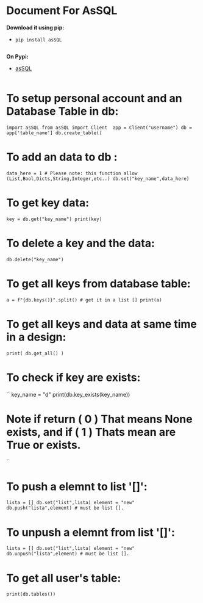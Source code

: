 # Document For AsSQL

<b>Download it using pip:</b>
* `` pip install asSQL ``
<pre></pre>
<b>On Pypi:</b>
* <a href="https://pypi.org/project/asSQL">asSQL</a>

<pre></pre>
# To setup personal account and an Database Table in db:
``
import asSQL
from asSQL import Client 
app = Client("username")
db = app['table_name']
db.create_table()
``
# To add an data to db :
``
data_here = 1 # Please note: this function allow (List,Bool,Dicts,String,Integer,etc..)
db.set("key_name",data_here)
``
# To get key data:
``
key = db.get("key_name")
print(key)
``
# To delete a key and the data:
``
db.delete("key_name")
``
# To get all keys from database table:
``
a = f"{db.keys()}".split() # get it in a list []
print(a)
``
# To get all keys and data at same time in a design:
``
print( db.get_all() )
``
# To check if key are exists:
``
key_name = "d"
print(db.key_exists(key_name))
# Note if return ( 0 ) That means None exists, and if ( 1 ) Thats mean are True or exists.
``
# To push a elemnt to list '[]':
``
lista = []
db.set("list",lista)
element = "new"
db.push("lista",element) # must be list [].
``
# To unpush a elemnt from list '[]':
``
lista = []
db.set("list",lista)
element = "new"
db.unpush("lista",element) # must be list [].
``
# To get all user's table:
``
print(db.tables())
``
